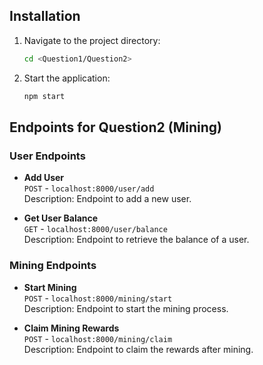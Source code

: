 ## Installation

1. Navigate to the project directory:
    ```bash
    cd <Question1/Question2>
    ```

2. Start the application:
    ```bash
    npm start
    ```

## Endpoints for Question2 (Mining)

### User Endpoints

- **Add User**  
  `POST` - `localhost:8000/user/add`  
  Description: Endpoint to add a new user.

- **Get User Balance**  
  `GET` - `localhost:8000/user/balance`  
  Description: Endpoint to retrieve the balance of a user.

### Mining Endpoints

- **Start Mining**  
  `POST` - `localhost:8000/mining/start`  
  Description: Endpoint to start the mining process.

- **Claim Mining Rewards**  
  `POST` - `localhost:8000/mining/claim`  
  Description: Endpoint to claim the rewards after mining.

